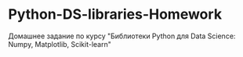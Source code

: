 # Python-DS-libraries-Homework
Домашнее задание по курсу "Библиотеки Python для Data Science: Numpy, Matplotlib, Scikit-learn"
